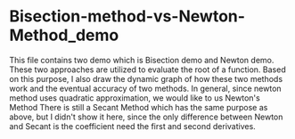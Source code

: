 # Bisection-method-vs-Newton-Method_demo
This file contains two demo which is Bisection demo and Newton demo. These two approaches are utilized to evaluate the root of a function. Based on this purpose, I also draw the dynamic graph of how these two methods work and the eventual accuracy of two methods. In general, since newton method uses quadratic approximation, we would like to us Newton's Method
There is still a Secant Method which has the same purpose as above, but I didn't show it here, since the only difference between Newton and Secant is the coefficient need the first and second derivatives.
